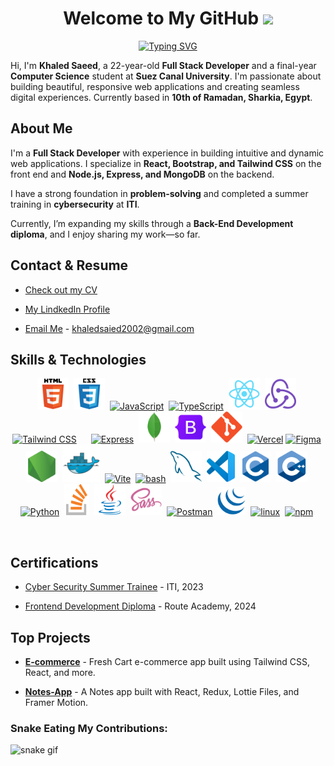 <h1 align="center">
 Welcome to My GitHub 
  <img src="https://media.giphy.com/media/hvRJCLFzcasrR4ia7z/giphy.gif" width="28">
</h1>

<!-- Typing SVG by DenverCoder1 - https://github.com/DenverCoder1/readme-typing-svg -->
<p align="center">
<a href="https://git.io/typing-svg"><img src="https://readme-typing-svg.demolab.com?font=Fira+Code&pause=1000&center=true&width=600&lines=Full+Stack+Developer;Crafting+code+from+ideas%2C+script+by+script.+;The+power+of+imagination+makes+us+infinite." alt="Typing SVG" /></a>
</p>

Hi, I'm **Khaled Saeed**, a 22-year-old **Full Stack Developer** and a final-year **Computer Science** student at **Suez Canal University**. I'm passionate about building beautiful, responsive web applications and creating seamless digital experiences. Currently based in **10th of Ramadan, Sharkia, Egypt**.

## About Me

I'm a **Full Stack Developer** with experience in building intuitive and dynamic web applications. I specialize in **React, Bootstrap, and Tailwind CSS** on the front end and **Node.js, Express, and MongoDB** on the backend.

I have a strong foundation in **problem-solving** and completed a summer training in **cybersecurity** at **ITI**.

Currently, I’m expanding my skills through a **Back-End Development diploma**, and I enjoy sharing my work—so far.

## Contact & Resume

- [Check out my CV](https://drive.google.com/file/d/1LxDofGta8hbUSSQgevcqlCmPjNDnamMv/view?usp=sharing)

- [My LindkedIn Profile](https://www.linkedin.com/in/k7413ds433d/)

- [Email Me](mailto:khaledsaied2002@gmail.com) - khaledsaied2002@gmail.com

## Skills & Technologies

<p align="center">
  <a href="https://www.w3.org/html/" target="_blank" rel="noreferrer"><img alt="HTML5" width="50" height="50" src="https://raw.githubusercontent.com/devicons/devicon/master/icons/html5/html5-original-wordmark.svg"/></a>&nbsp;
  <a href="https://www.w3schools.com/css/" target="_blank" rel="noreferrer"><img alt="CSS3" width="50" height="50" src="https://raw.githubusercontent.com/devicons/devicon/master/icons/css3/css3-original-wordmark.svg"/></a>&nbsp;
  <a href="https://www.w3schools.com/js/" target="_blank" rel="noreferrer" ><img alt="JavaScript" width="40" height="50" src="https://cdn.jsdelivr.net/gh/devicons/devicon@latest/icons/javascript/javascript-original.svg"/></a>&nbsp;
  <a href="https://www.w3schools.com/ts/" target="_blank" rel="noreferrer" ><img alt="TypeScript" width="40" height="50" src="https://devicon-website.vercel.app/api/typescript/original.svg"/></a>&nbsp;
  <a href="https://react.dev/" target="_blank" rel="noreferrer"><img alt="React" width="50" height="50" src="https://raw.githubusercontent.com/devicons/devicon/master/icons/react/react-original.svg"/></a>&nbsp;
  <a href="https://redux.js.org/" target="_blank" rel="noreferrer"><img alt="Redux" width="50" height="50" src="https://raw.githubusercontent.com/devicons/devicon/master/icons/redux/redux-original.svg"/></a>&nbsp;
  <a href="https://tailwindcss.com/" target="_blank" rel="noreferrer" ><img style="margin-right:15px;"  alt="Tailwind CSS" width="50" height="50" src="https://raw.githubusercontent.com/HighAmbition211/HighAmbition211/auxiliary/frameworks/tailwindcss.svg" /></a>&nbsp;
  <a href="https://expressjs.com/" target="_blank" rel="noreferrer"><img alt="Express" width="50" height="50" src="https://devicon-website.vercel.app/api/express/original.svg?color=%23FFFFFF"/></a>&nbsp;
  <a href="https://www.mongodb.com/" target="_blank" rel="noreferrer"><img alt="MongoDB" width="50" height="50" src="https://raw.githubusercontent.com/devicons/devicon/master/icons/mongodb/mongodb-original.svg"/></a>&nbsp;
  <a href="https://getbootstrap.com/" target="_blank" rel="noreferrer"><img alt="Bootstrap" width="50" height="50" src="https://raw.githubusercontent.com/devicons/devicon/master/icons/bootstrap/bootstrap-original.svg"/></a>&nbsp;
  <a href="https://git-scm.com/" target="_blank" rel="noreferrer"><img alt="Git" width="50" height="50" src="https://raw.githubusercontent.com/devicons/devicon/master/icons/git/git-original.svg"/></a>&nbsp;
  <a href="https://vercel.com/" target="_blank" rel="noreferrer"><img alt="Vercel" width="60" height="60" src="https://raw.githubusercontent.com/your-username/K7413dS433d/main/icons/vercel-icon.svg"/></a>
  <a href="https://www.figma.com/" target="_blank" rel="noreferrer"><img alt="Figma" width="50" height="50" src="https://www.vectorlogo.zone/logos/figma/figma-icon.svg"/></a>&nbsp;
  <a href="https://nodejs.org/" target="_blank" rel="noreferrer"><img alt="Node.js" width="50" height="50" src="https://raw.githubusercontent.com/devicons/devicon/master/icons/nodejs/nodejs-original.svg"/></a>&nbsp;
  <a href="https://www.docker.com/" target="_blank" rel="noreferrer"><img alt="Docker" width="60" height="60" src="https://raw.githubusercontent.com/devicons/devicon/master/icons/docker/docker-original.svg"/></a>&nbsp;
  <a href="https://vitejs.dev/" target="_blank" rel="noreferrer"><img alt="Vite" width="50" height="50" src="https://cdn.jsdelivr.net/gh/devicons/devicon@latest/icons/vitejs/vitejs-original.svg"/></a>&nbsp;
  <a href="https://www.gnu.org/software/bash/" target="_blank" rel="noreferrer" ><img width="45" height="50" src="https://static-00.iconduck.com/assets.00/bash-icon-448x512-t4tppxv4.png" alt="bash"/></a>&nbsp;
  <a href="https://www.mysql.com/" target="_blank" rel="noreferrer"><img alt="MySQL" width="50" height="50" src="https://raw.githubusercontent.com/devicons/devicon/master/icons/mysql/mysql-original.svg"/></a>&nbsp;
  <a href="https://code.visualstudio.com/" target="_blank" rel="noreferrer"><img alt="VSCode" width="45" height="50" src="https://raw.githubusercontent.com/devicons/devicon/master/icons/vscode/vscode-original.svg"/></a>&nbsp;
  <a href="https://www.cprogramming.com/" target="_blank" rel="noreferrer"><img alt="C" width="50" height="50" src="https://raw.githubusercontent.com/devicons/devicon/master/icons/c/c-original.svg"/></a>&nbsp;
  <a href="https://isocpp.org/" target="_blank" rel="noreferrer"><img alt="C++" width="50" height="50" src="https://raw.githubusercontent.com/devicons/devicon/master/icons/cplusplus/cplusplus-original.svg"/></a>&nbsp;
  <a href="https://www.python.org/" target="_blank" rel="noreferrer"><img alt="Python" width="50" height="50" src="https://devicon-website.vercel.app/api/python/original.svg"/></a>&nbsp;
  <a href="https://stackoverflow.com/" target="_blank" rel="noreferrer"><img alt="Stack Overflow" width="40" height="50" src="https://raw.githubusercontent.com/devicons/devicon/master/icons/stackoverflow/stackoverflow-original.svg"/></a>&nbsp;
  <a href="https://www.java.com/" target="_blank" rel="noreferrer"><img alt="Java" width="50" height="50" src="https://raw.githubusercontent.com/devicons/devicon/master/icons/java/java-original.svg"/></a>&nbsp;
  <a href="https://sass-lang.com/" target="_blank" rel="noreferrer"><img alt="Sass" width="50" height="50" src="https://raw.githubusercontent.com/devicons/devicon/master/icons/sass/sass-original.svg"/></a>&nbsp;
  <a href="https://www.postman.com/" target="_blank" rel="noreferrer"><img alt="Postman" width="45" height="45" src="https://www.vectorlogo.zone/logos/getpostman/getpostman-icon.svg"/></a>&nbsp;
  <a href="https://jquery.com/" target="_blank" rel="noreferrer"><img alt="jQuery" width="45" height="45" src="https://raw.githubusercontent.com/devicons/devicon/master/icons/jquery/jquery-original.svg"/></a>&nbsp;
  <a href="https://www.linux.org/pages/download/" target="_blank" rel="noreferrer"><img alt="linux" width="50" height="50" src="https://devicon-website.vercel.app/api/linux/original.svg"/></a>&nbsp;
  <a href="https://www.npmjs.com/" target="_blank" rel="noreferrer"><img alt="npm" width="50" height="50" src="https://devicon-website.vercel.app/api/npm/original-wordmark.svg"/></a>&nbsp;

    


</p><br>

## Certifications

- [Cyber Security Summer Trainee](https://drive.google.com/file/d/1LuCiF_YDKh8QFTPFYqJCQptI24vDt659/view) - ITI, 2023

- [Frontend Development Diploma](https://drive.google.com/file/d/17TFSCZcIH1cBTUd4sFoaUmnuYwH1ZZOk/view) - Route Academy, 2024

## Top Projects

- [**E-commerce**](https://k7413ds433d.github.io/E-commerce/) - Fresh Cart e-commerce app built using Tailwind CSS, React, and more.

- [**Notes-App**](https://k7413ds433d.github.io/Notes-App/) - A Notes app built with React, Redux, Lottie Files, and Framer Motion.

<h3 align="left">Snake Eating My Contributions:</h3>

![snake gif](https://github.com/K7413dS433d/K7413dS433d/blob/output/github-contribution-grid-snake-dark.svg)
